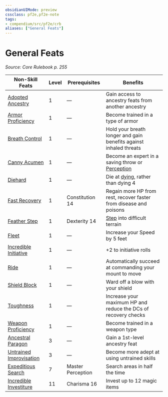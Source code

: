 ```yaml
---
obsidianUIMode: preview
cssclass: pf2e,pf2e-note
tags:
- compendium/src/pf2e/crb
aliases: ["General Feats"]
---
```

# General Feats  
*Source: Core Rulebook p. 255*  

| Non-Skill Feats | Level | Prerequisites | Benefits |
|-----------------|-------|---------------|----------|
| [Adopted Ancestry](compendium/feats/adopted-ancestry.md) | 1 | — | Gain access to ancestry feats from another ancestry |
| [Armor Proficiency](compendium/feats/armor-proficiency.md) | 1 | — | Become trained in a type of armor |
| [Breath Control](compendium/feats/breath-control.md) | 1 | — | Hold your breath longer and gain benefits against inhaled threats |
| [Canny Acumen](compendium/feats/canny-acumen.md) | 1 | — | Become an expert in a saving throw or [Perception](compendium/skills.md#Perception) |
| [Diehard](compendium/feats/diehard.md) | 1 | — | Die at [dying](rules/conditions.md#Dying), rather than dying 4 |
| [Fast Recovery](compendium/feats/fast-recovery.md) | 1 | Constitution 14 | Regain more HP from rest, recover faster from disease and poisons |
| [Feather Step](compendium/feats/feather-step.md) | 1 | Dexterity 14 | [Step](rules/actions/step.md) into difficult terrain |
| [Fleet](compendium/feats/fleet.md) | 1 | — | Increase your Speed by 5 feet |
| [Incredible Initiative](compendium/feats/incredible-initiative.md) | 1 | — | +2 to initiative rolls |
| [Ride](compendium/feats/ride.md) | 1 | — | Automatically succeed at commanding your mount to move |
| [Shield Block](compendium/feats/shield-block.md) | 1 | — | Ward off a blow with your shield |
| [Toughness](compendium/feats/toughness.md) | 1 | — | Increase your maximum HP and reduce the DCs of recovery checks |
| [Weapon Proficiency](compendium/feats/weapon-proficiency.md) | 1 | — | Become trained in a weapon type |
| [Ancestral Paragon](compendium/feats/ancestral-paragon.md) | 3 | — | Gain a 1st-level ancestry feat |
| [Untrained Improvisation](compendium/feats/untrained-improvisation.md) | 3 | — | Become more adept at using untrained skills |
| [Expeditious Search](compendium/feats/expeditious-search.md) | 7 | Master Perception | Search areas in half the time |
| [Incredible Investiture](compendium/feats/incredible-investiture.md) | 11 | Charisma 16 | Invest up to 12 magic items |